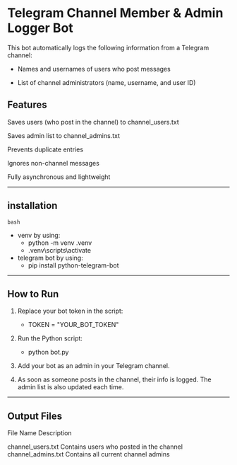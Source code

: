 # Telegram Channel Member & Admin Logger Bot


This bot automatically logs the following information from a Telegram channel:
- Names and usernames of users who post messages

- List of channel administrators (name, username, and user ID)

##  Features

Saves users (who post in the channel) to channel_users.txt

Saves admin list to channel_admins.txt

Prevents duplicate entries

Ignores non-channel messages

Fully asynchronous and lightweight

---
## installation
`bash`
- venv by using:
    - python -m venv .venv
    - .venv\scripts\activate
- telegram bot by using:
    - pip install python-telegram-bot 
---
 ## How to Run

1. Replace your bot token in the script:

    - TOKEN = "YOUR_BOT_TOKEN"


2. Run the Python script:

    - python bot.py


3. Add your bot as an admin in your Telegram channel.


4. As soon as someone posts in the channel, their info is logged. The admin list is also updated each time.

 ---
 ## Output Files

File Name Description

channel_users.txt Contains users who posted in the channel
channel_admins.txt Contains all current channel admins
